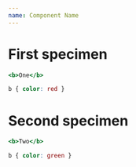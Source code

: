 ```yaml
---
name: Component Name
---
```


# First specimen

```one.html
<b>One</b>
```

```one.css hidden
b { color: red }
```

# Second specimen

```two.html hidden
<b>Two</b>
```

```two.css
b { color: green }
```
